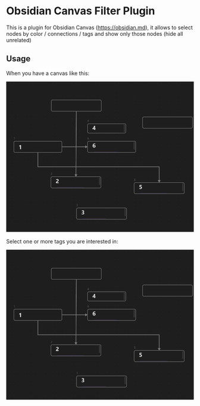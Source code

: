 # Obsidian Canvas Filter Plugin

This is a plugin for Obsidian Canvas (https://obsidian.md), 
it allows to select nodes by color / connections / tags and show 
only those nodes (hide all unrelated)

## Usage

When you have a canvas like this: 

![image](https://github.com/CHex0K/advanced-canvas-filter/blob/main/assets/canvas.png)

Select one or more tags you are interested in:


 
  <div align="center">
      <img src="https://github.com/CHex0K/advanced-canvas-filter/blob/main/assets/canvas.png">
  </div>

